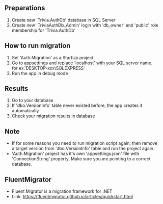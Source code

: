 ﻿## Preparations
1. Create new 'Trivia.AuthDb' database in SQL Server
2. Create new 'TriviaAuthDb_Admin' login with 'db_owner' and 'public' role membership for 'Trivia.AuthDb'

## How to run migration
1. Set 'Auth.Migration' as a StartUp project
2. Go to appsettings and replace 'localhost' with your SQL server name, for ex.'DESKTOP-xxx\\SQLEXPRESS'
2. Run the app in debug mode

## Results
1. Go to your database
2. If 'dbo.VersionInfo' table never existed before, the app creates it automatically
3. Check your migration results in database

## Note
- If for some reasons you need to run migration script again, then remove a target version from 'dbo.VersionInfo' table and run the project again.
- 'Auth.Migration' project has it's own 'appsettings.json' file with 'ConnectionString' property. Make sure you are pointing to a correct database.

## FluentMigrator
- Fluent Migrator is a migration framework for .NET
- Link: https://fluentmigrator.github.io/articles/quickstart.html
